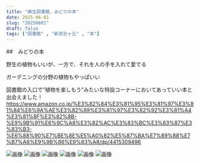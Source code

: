 ```yaml
---
title: "麻生図書館、みどりの本"
date: 2025-06-01
slug: "20250601"
draft: false
tags: ["図書館" , "新百合ヶ丘" , "本"]
---
```


##　みどりの本

野生の植物もいいが、一方で、それを人の手を入れて愛でる

ガーデニングの分野の植物もやっぱいい

図書館の入口で”植物を楽しもう”みたいな特設コーナーにおいてあっていい本と出会えました！
https://www.amazon.co.jp/%E3%82%84%E3%81%95%E3%81%97%E3%81%84%E6%9A%AE%E3%82%89%E3%81%97%E3%82%92%E3%81%A4%E3%81%8F%E3%82%8B-%E9%9B%91%E6%9C%A8%E3%82%AC%E3%83%BC%E3%83%87%E3%83%B3-%E6%88%90%E7%BE%8E%E5%A0%82%E5%87%BA%E7%89%88%E7%B7%A8%E9%9B%86%E9%83%A8/dp/4415309496


![画像](https://mn86.tonkotsu.jp/img/2025/0610/233.webp)
![画像](https://mn86.tonkotsu.jp/img/2025/0610/234.webp)
![画像](https://mn86.tonkotsu.jp/img/2025/0610/235.webp)
![画像](https://mn86.tonkotsu.jp/img/2025/0610/236.webp)
![画像](https://mn86.tonkotsu.jp/img/2025/0610/237.webp)
![画像](https://mn86.tonkotsu.jp/img/2025/0610/238.webp)
